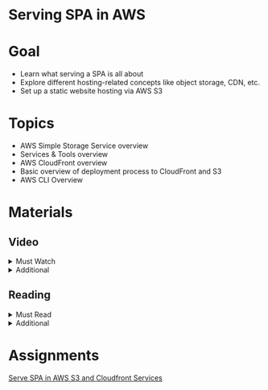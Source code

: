 # Serving SPA in AWS

# Goal

- Learn what serving a SPA is all about
- Explore different hosting-related concepts like object storage, CDN, etc.
- Set up a static website hosting via AWS S3

# Topics

- AWS Simple Storage Service overview
- Services & Tools overview
- AWS CloudFront overview
- Basic overview of deployment process to CloudFront and S3
- AWS CLI Overview

# Materials

## Video

<details>
  <summary>Must Watch</summary>

  The following content provides enough info to complete the task.

  <blockquote>

  <details>
    <summary>In English</summary>

   <blockquote>

   - [AWS Simple storage service (S3) - part1. Introduction](https://videoportal.epam.com/video/GoPjaNyQqBlvyn1d76AN), ~1 mins
   - [AWS Simple storage service (S3) - part2. Basic theory](https://videoportal.epam.com/video/wPQe73OQkA2XOln7Aqnr), ~11 mins
   - [AWS Simple storage service (S3) - part3. Advanced features](https://videoportal.epam.com/video/MRwdYoVgQmdAWB84a3bL), ~13 mins
   - [Website hosting with S3 and CloudFront - part 1](https://videoportal.epam.com/video/lNdwY9xWNBgG96kbay2G), ~4 mins
   - [Website hosting with S3 and CloudFront - part 2. Using AWS Cloud Development Kit (CDK)](https://videoportal.epam.com/video/59pZaAyWXBDLD29laNzq), ~5 mins
   </blockquote>
  </details>

  <details>
    <summary>In Russian</summary>

   <blockquote>

   - [RU Introduction](https://videoportal.epam.com/video/1g5mYRkyL8KMd4oPJWoD), ~3 mins
   - [RU S3 Intro](https://videoportal.epam.com/video/wPQe73vEnLBglxqOJAqn), ~2 mins
   - [RU CloudFront Intro](https://videoportal.epam.com/video/MNnV7g033NDoBklWa0b3), ~4 mins
   - [RU Serverless Framework Intro](https://videoportal.epam.com/video/4MNVYj1EEMm3Lgv5a0eE), ~2 mins
   - [RU Manual Deployment to S3](https://videoportal.epam.com/video/MRwdYoVggXxDNDr4a3bL), ~16 mins
   - [RU Deploy to S3 with serverless](https://videoportal.epam.com/video/elN67KVllzb99gb3JVZz), ~32 mins
   - [RU AWS CLI Intro](https://videoportal.epam.com/video/Dj6qaB2WWGqqk06ragPW), ~1 mins
   - [RU Serverless & CloudFront](https://videoportal.epam.com/video/B9Ry76DWWwVng509Y8xq), ~20 mins
   - [RU Homework](https://videoportal.epam.com/video/Vr9Q7zywwrmgVG9mJMpG), ~3 mins
   </blockquote>
  </details>

  </blockquote>

</details>

<details>
  <summary>Additional</summary>

  The following content provides more info for further studies.

  <blockquote>

  - [Free and Easy guide how to host website on AWS Cloud in 5 minutes](https://youtu.be/4AYF_Vo36sU), ~4mins
  - [AWS S3 Core Concepts](https://www.youtube.com/watch?v=tfU0JEZjcsg), 27 mins
  - [AWS S3 Hands-On Tutorial](https://www.youtube.com/watch?v=XGcoeEyt2UM), ~45 mins
  - [AWS CloudFront Hands-On Tutorial](https://www.youtube.com/watch?v=Vr4N_ZA-uGo), ~15 mins
  - [React App on AWS S3 with Static Hosting + Cloudfront](https://www.youtube.com/watch?v=mls8tiiI3uc), ~35 mins
  </blockquote>

</details>

## Reading

<details>
  <summary>Must Read</summary>

  The following content provides enough info to complete the task.

  <blockquote>

  - [What is Amazon S3](https://docs.aws.amazon.com/AmazonS3/latest/userguide/Welcome.html)
  - [Getting started with Amazon S3](https://docs.aws.amazon.com/AmazonS3/latest/userguide/GetStartedWithS3.html)
  - [AWS S3 FAQs](https://aws.amazon.com/s3/faqs/)
  - [What is the AWS CDK?](https://docs.aws.amazon.com/cdk/v2/guide/home.html)
  - [Getting started with the AWS CDK](https://docs.aws.amazon.com/cdk/v2/guide/getting_started.html)
  </blockquote>

</details>

<details>
  <summary>Additional</summary>

  The following content provides more info for further studies.

  <blockquote>

  - [Tutorial: Configuring a static website on Amazon S3](https://docs.aws.amazon.com/AmazonS3/latest/userguide/HostingWebsiteOnS3Setup.html)
  - [What AWS service should you use to publish a web site](https://adrianhall.github.io/cloud/2019/01/31/which-aws-service-for-hosting/)
  - [AWS S3 Buckets Overview](https://docs.aws.amazon.com/AmazonS3/latest/userguide/UsingBucket.html)
  - [Pseudo Parameters Reference](https://docs.aws.amazon.com/AWSCloudFormation/latest/UserGuide/pseudo-parameter-reference.html)
  - [Example of deploying static site with AWS CDK](https://github.com/EPAM-JS-Competency-center/nodejs-aws-cdk-starter)
  </blockquote>

</details>

# Assignments

[Serve SPA in AWS S3 and Cloudfront Services](task.md)
